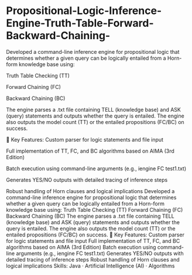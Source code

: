 # Propositional-Logic-Inference-Engine-Truth-Table-Forward-Backward-Chaining-
Developed a command-line inference engine for propositional logic that determines whether a given query can be logically entailed from a Horn-form knowledge base using:

Truth Table Checking (TT)

Forward Chaining (FC)

Backward Chaining (BC)

The engine parses a .txt file containing TELL (knowledge base) and ASK (query) statements and outputs whether the query is entailed. The engine also outputs the model count (TT) or the entailed propositions (FC/BC) on success.

📌 Key Features:
Custom parser for logic statements and file input

Full implementation of TT, FC, and BC algorithms based on AIMA (3rd Edition)

Batch execution using command-line arguments (e.g., iengine FC test1.txt)

Generates YES/NO outputs with detailed tracing of inference steps

Robust handling of Horn clauses and logical implications
Developed a command-line inference engine for propositional logic that determines whether a given query can be logically entailed from a Horn-form knowledge base using: Truth Table Checking (TT) Forward Chaining (FC) Backward Chaining (BC) The engine parses a .txt file containing TELL (knowledge base) and ASK (query) statements and outputs whether the query is entailed. The engine also outputs the model count (TT) or the entailed propositions (FC/BC) on success. 📌 Key Features: Custom parser for logic statements and file input Full implementation of TT, FC, and BC algorithms based on AIMA (3rd Edition) Batch execution using command-line arguments (e.g., iengine FC test1.txt) Generates YES/NO outputs with detailed tracing of inference steps Robust handling of Horn clauses and logical implications
Skills: Java · Artificial Intelligence (AI) · Algorithms
